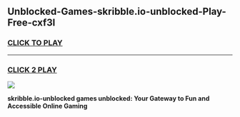 
## Unblocked-Games-skribble.io-unblocked-Play-Free-cxf3l
<h3>
<a href="https://premium76.site?title=skribble.io-unblocked&ref=23A">CLICK TO PLAY</a></h3>
<hr>

<h3>
<a href="https://premium76.site?title=skribble.io-unblocked&ref=23A">CLICK 2 PLAY</a>
  
</h3>

<a href="https://premium76.site?title=skribble.io-unblocked&ref=23A"><img src="https://clearcache.store/games.png"></a>


**skribble.io-unblocked games unblocked: Your Gateway to Fun and Accessible Online Gaming**
